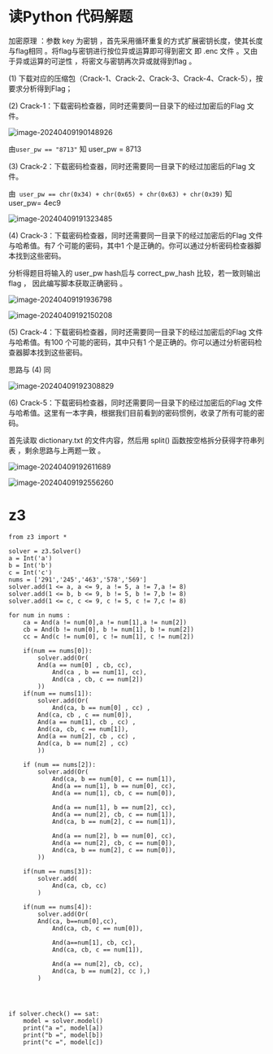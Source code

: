 # 读Python 代码解题

加密原理 ：参数 key 为密钥 ，首先采用循环重复的方式扩展密钥长度，使其长度与flag相同 。将flag与密钥进行按位异或运算即可得到密文  即 .enc 文件  。又由于异或运算的可逆性 ，将密文与密钥再次异或就得到flag 。



(1) 下载对应的压缩包（Crack-1、Crack-2、Crack-3、Crack-4、Crack-5），按要求分析得到Flag；

(2) Crack-1：下载密码检查器，同时还需要同一目录下的经过加密后的Flag 文件。

![image-20240409190148926](C:\Users\89388\AppData\Roaming\Typora\typora-user-images\image-20240409190148926.png)

由`user_pw == "8713"`  知 user_pw = 8713



(3) Crack-2：下载密码检查器，同时还需要同一目录下的经过加密后的Flag 文件。

由` user_pw == chr(0x34) + chr(0x65) + chr(0x63) + chr(0x39)` 知 user_pw= 4ec9

![image-20240409191323485](C:\Users\89388\AppData\Roaming\Typora\typora-user-images\image-20240409191323485.png)



(4) Crack-3：下载密码检查器，同时还需要同一目录下的经过加密后的Flag 文件与哈希值。有7 个可能的密码，其中1 个是正确的。你可以通过分析密码检查器脚本找到这些密码。

分析得题目将输入的 user_pw hash后与 correct_pw_hash 比较，若一致则输出 flag ， 因此编写脚本获取正确密码 。

![image-20240409191936798](C:\Users\89388\AppData\Roaming\Typora\typora-user-images\image-20240409191936798.png)

![image-20240409192150208](C:\Users\89388\AppData\Roaming\Typora\typora-user-images\image-20240409192150208.png)





(5) Crack-4：下载密码检查器，同时还需要同一目录下的经过加密后的Flag 文件与哈希值。有100 个可能的密码，其中只有1 个是正确的。你可以通过分析密码检查器脚本找到这些密码。

思路与 (4) 同

![image-20240409192308829](C:\Users\89388\AppData\Roaming\Typora\typora-user-images\image-20240409192308829.png)



 (6) Crack-5：下载密码检查器，同时还需要同一目录下的经过加密后的Flag 文件与哈希值。这里有一本字典，根据我们目前看到的密码惯例，收录了所有可能的密码。

首先读取 dictionary.txt 的文件内容，然后用 split() 函数按空格拆分获得字符串列表 ，剩余思路与上两题一致 。

![image-20240409192611689](C:\Users\89388\AppData\Roaming\Typora\typora-user-images\image-20240409192611689.png)

![image-20240409192556260](C:\Users\89388\AppData\Roaming\Typora\typora-user-images\image-20240409192556260.png)







# z3

```
from z3 import *

solver = z3.Solver()
a = Int('a')
b = Int('b')
c = Int('c')
nums = ['291','245','463','578','569']
solver.add(1 <= a, a <= 9, a != 5, a != 7,a != 8)
solver.add(1 <= b, b <= 9, b != 5, b != 7,b != 8)
solver.add(1 <= c, c <= 9, c != 5, c != 7,c != 8)

for num in nums :
    ca = And(a != num[0],a != num[1],a != num[2])
    cb = And(b != num[0], b != num[1], b != num[2])
    cc = And(c != num[0], c != num[1], c != num[2])

    if(num == nums[0]):
        solver.add(Or(
        And(a == num[0] , cb, cc),
            And(ca , b == num[1], cc),
            And(ca , cb, c == num[2])
        ))
    if(num == nums[1]):
        solver.add(Or(
            And(ca, b == num[0] , cc) ,
        And(ca, cb , c == num[0]),
        And(a == num[1], cb , cc) ,
        And(ca, cb, c == num[1]),
        And(a == num[2], cb , cc) ,
        And(ca, b == num[2] , cc)
        ))

    if (num == nums[2]):
        solver.add(Or(
            And(ca, b == num[0], c == num[1]),
            And(a == num[1], b == num[0], cc),
            And(a == num[1], cb, c == num[0]),

            And(a == num[1], b == num[2], cc),
            And(a == num[2], cb, c == num[1]),
            And(ca, b == num[2], c == num[1]),

            And(a == num[2], b == num[0], cc),
            And(a == num[2], cb, c == num[0]),
            And(ca, b == num[2], c == num[0]),
        ))

    if(num == nums[3]):
        solver.add(
            And(ca, cb, cc)
        )

    if(num == nums[4]):
        solver.add(Or(
        And(ca, b==num[0],cc),
            And(ca, cb, c == num[0]),

            And(a==num[1], cb, cc),
            And(ca, cb, c == num[1]),

            And(a == num[2], cb, cc),
            And(ca, b == num[2], cc ),)
        )




if solver.check() == sat:
    model = solver.model()
    print("a =", model[a])
    print("b =", model[b])
    print("c =", model[c])

```


